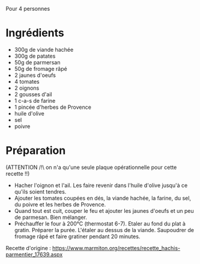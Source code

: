 Pour 4 personnes

# Ingrédients
- 300g de viande hachée
- 300g de patates
- 50g de parmersan
- 50g de fromage râpé
- 2 jaunes d'oeufs
- 4 tomates
- 2 oignons
- 2 gousses d'ail
- 1 c-a-s de farine
- 1 pincée d'herbes de Provence
- huile d'olive
- sel
- poivre

# Préparation
(ATTENTION /!\ on n'a qu'une seule plaque opérationnelle pour cette recette !!)
- Hacher l'oignon et l'ail. Les faire revenir dans l'huile d'olive jusqu'à ce qu'ils soient tendres.
- Ajouter les tomates coupées en dés, la viande hachée, la farine, du sel, du poivre et les herbes de Provence.
- Quand tout est cuit, couper le feu et ajouter les jaunes d'oeufs et un peu de parmesan. Bien mélanger.
- Préchauffer le four à 200°C (thermostat 6-7). Etaler au fond du plat à gratin. Préparer la purée. L'étaler au dessus de la viande. Saupoudrer de fromage râpé et faire gratiner pendant 20 minutes.

Recette d'origine : https://www.marmiton.org/recettes/recette_hachis-parmentier_17639.aspx
